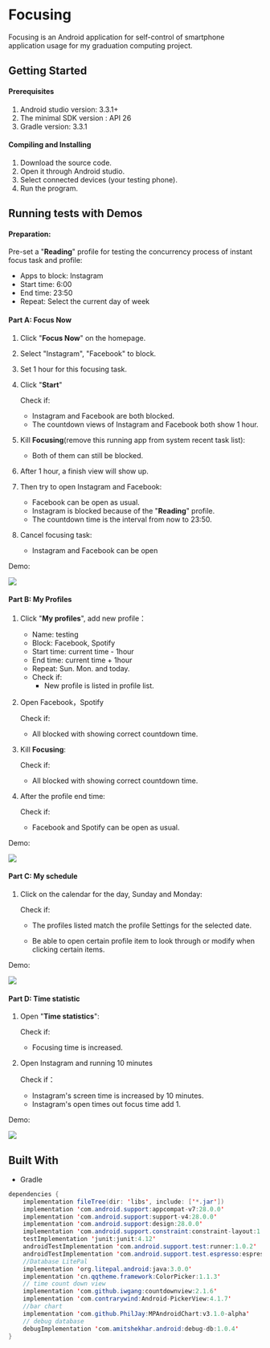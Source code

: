 # Focusing

Focusing is an Android application for self-control of smartphone application usage for my graduation computing project.  

## Getting Started

#### **Prerequisites**

1. Android studio version: 3.3.1+
2. The minimal SDK version : API 26
3. Gradle version: 3.3.1

#### **Compiling and Installing**

1. Download the source code.
2. Open it through Android studio.
3. Select connected devices (your testing phone).
4. Run the program.

## Running tests with Demos

#### **Preparation:**

Pre-set a "**Reading**" profile for testing the concurrency process of instant focus task and profile:

- Apps to block: Instagram
- Start time: 6:00
- End time: 23:50
- Repeat: Select the current day of week

#### **Part A: Focus Now**

1. Click "**Focus Now**" on the homepage.

2. Select "Instagram", "Facebook" to block.

3. Set 1 hour for this focusing task.

4. Click "**Start**"

   Check if:

   - Instagram and Facebook are both blocked.
   - The countdown views of Instagram and Facebook both show 1 hour.

5. Kill **Focusing**(remove this running app from system recent task list):

   - Both of them can still be blocked.

6. After 1 hour, a finish view will show up.

7. Then try to open Instagram and Facebook:

   - Facebook can be open as usual.
   - Instagram is blocked because of the "**Reading**" profile.
   -  The countdown time is the interval from now to 23:50.

8. Cancel focusing task:

   - Instagram and Facebook can be open
   
Demo:

![](https://github.com/YujieLyu/Focusing/blob/master/focusnow.gif)

#### **Part B: My Profiles**

1. Click "**My profiles**", add new profile：

   - Name: testing
   - Block: Facebook, Spotify
   - Start time: current time - 1hour
   - End time: current time + 1hour
   - Repeat: Sun. Mon. and today.
   - Check if:
     - New profile is listed in profile list.

2. Open Facebook，Spotify

   Check if:

   - All blocked with showing correct countdown time.

3. Kill **Focusing**:

   Check if:

   - All blocked with showing correct countdown time.

4. After the profile end time:

   Check if:

   - Facebook and Spotify can be open as usual.

Demo:

![](https://github.com/YujieLyu/Focusing/blob/master/profile.gif)
    

#### **Part C: My schedule**

1. Click on the calendar for the day, Sunday and Monday:

   Check if:

   - The profiles listed match the profile Settings for the selected date.

   - Be able to open certain profile item to look through or modify when clicking certain items.

Demo:

![](https://github.com/YujieLyu/Focusing/blob/master/schedule.gif)

#### **Part D: Time statistic**

1. Open "**Time statistics**":

   Check if:

   - Focusing time is increased.

1. Open Instagram and running 10 minutes

   Check if：

   - Instagram's screen time is increased by 10 minutes.
   - Instagram's open times out focus time add 1.
   
   
Demo:

![](https://github.com/YujieLyu/Focusing/blob/master/stats.gif)

## Built With

* Gradle

```java
dependencies {
    implementation fileTree(dir: 'libs', include: ['*.jar'])
    implementation 'com.android.support:appcompat-v7:28.0.0'
    implementation 'com.android.support:support-v4:28.0.0'
    implementation 'com.android.support:design:28.0.0'
    implementation 'com.android.support.constraint:constraint-layout:1.1.3'
    testImplementation 'junit:junit:4.12'
    androidTestImplementation 'com.android.support.test:runner:1.0.2'
    androidTestImplementation 'com.android.support.test.espresso:espresso-core:3.0.2'
    //Database LitePal
    implementation 'org.litepal.android:java:3.0.0'
    implementation 'cn.qqtheme.framework:ColorPicker:1.1.3'
	// time count down view
    implementation 'com.github.iwgang:countdownview:2.1.6'
    implementation 'com.contrarywind:Android-PickerView:4.1.7'
    //bar chart
    implementation 'com.github.PhilJay:MPAndroidChart:v3.1.0-alpha'
    // debug database
    debugImplementation 'com.amitshekhar.android:debug-db:1.0.4'
}

```

